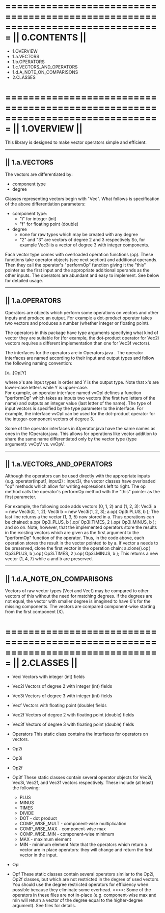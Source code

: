 ===============================================================================
||                               0.CONTENTS                                  ||
===============================================================================

 - 1.OVERVIEW
 - 1.a.VECTORS
 - 1.b.OPERATORS
 - 1.c.VECTORS_AND_OPERATORS
 - 1.d.A_NOTE_ON_COMPARISONS
 - 2.CLASSES

===============================================================================
||                               1.OVERVIEW                                  ||
===============================================================================

This library is designed to make vector operators simple and efficient.

-----------------
||    1.a.VECTORS
-----------------

The vectors are differentiated by:
 - component type
 - degree

Classes representing vectors begin with "Vec".  What follows is specification
of the above differentiation parameters:
 - component type:
   - "i" for integer (int)
   - "f" for floating point (double)
 - degree
   - none for raw types which may be created with any degree
   - "2" and "3" are vectors of degree 2 and 3 respectively
So, for example Vec3i is a vector of degree 3 with integer components.

Each vector type comes with overloaded operation functions (op).  These
functions take operator objects (see next section) and additional operands.
Then they call the operator's "performOp" function giving it the "this" pointer
as the first input and the appropriate additional operands as the other inputs.
The operators are abundant and easy to implement.  See below for detailed usage.

-------------------
||    1.a.OPERATORS
-------------------

Operators are objects which perform some operations on vectors and other
inputs and produce an output.  For example a dot-product operator takes two
vectors and produces a number (whether integer or floating point).

The operators in this package have type arguments specifying what kind of
vector they are suitable for (for example, the dot-product operator for
Vec2i vectors requires a different implementation than one for Vec3f vectors).

The interfaces for the operators are in Operators.java . The operator
interfaces are named according to their input and output types and follow the
following naming convention:

  [x...]Op[Y]

where x's are input types in order and Y is the output type.  Note that x's are
lower-case letters while Y is upper-case.  
For example, an operator interface named vvOpI defines a function "performOp"
which takes as inputs two vectors (the first two letters of the name) and
outputs an integer value (last letter of the name).  The type of input vectors
is specified by the type parameter to the interface.  For example, the
interface vvOpI<Vec3i> can be used for the dot-product operator for the 
integer-component vectors of degree 3.

Some of the operator interfaces in iOperator.java have the same names as
ones in the fOperator.java.  This allows for operations like vector addition
to share the same name differentiated only by the vector type (type argument):
vvOpV<V extends Veci> vs. vvOpV<V extends Vecf>.

-------------------------------
||    1.a.VECTORS_AND_OPERATORS
-------------------------------

Although the operators can be used directly with the appropriate inputs (e.g.
operator(input1, input2) : input3), the vector classes have overloaded "op" 
methods which allow for writing expressions left to right.  The op method
calls the operator's performOp method with the "this" pointer as the first
parameter.

For example, the following code adds vectors (0, 1, 2) and (1, 2, 3):
  Vec3i a = new Vec3i(0, 1, 2);
  Vec3i b = new Vec3i(1, 2, 3);
  a.op( Op3i.PLUS, b );
The last line returns a the vector (1, 3, 5) now stored in a.  Thus operations
can be chained:
  a.op( Op3i.PLUS, b ).op( Op3i.TIMES, 2 ).op( Op3i.MINUS, b );
and so on.
Note, however, that the implemented operators store the results in the existing
vectors which are given as the first argument to the "performOp" function of the
operator.  Thus, in the code above, each operation stores the result in the
vector pointed to by a.  If vector a needs to be preserved, clone the first
vector in the operation chain:
  a.clone().op( Op3i.PLUS, b ).op( Op3i.TIMES, 2 ).op( Op3i.MINUS, b );
This returns a new vector (1, 4, 7) while a and b are preserved.

-------------------------------
||    1.d.A_NOTE_ON_COMPARISONS
-------------------------------

Vectors of raw vector types (Veci and Vecf) may be compared to other vectors of
this without the need for matching degrees.  If the degrees are not equal, the
vector with smaller degree is imagined to have 0's for the missing components.
The vectors are compared component-wise starting from the first component (X). 

===============================================================================
||                               2.CLASSES                                   ||
===============================================================================

 - Veci
   Vectors with integer (int) fields
  
 - Vec2i
   Vectors of degree 2 with integer (int) fields
   
 - Vec3i
   Vectors of degree 3 with integer (int) fields
   
 - Vecf
   Vectors with floating point (double) fields
  
 - Vec2f
   Vectors of degree 2 with floating point (double) fields
   
 - Vec3f
   Vectors of degree 3 with floating point (double) fields
   
 - Operators
   This static class contains the interfaces for operators on vectors.
 
 - Op2i
 - Op3i
 - Op2f
 - Op3f
   These static classes contain several operator objects for Vec2i, Vec3i, Vec2f, and
   Vec3f vectors respectively.
   These include (at least) the following:
     - PLUS
     - MINUS
     - TIMES
     - DIVIDE
     - DOT               - dot product
     - COMP_WISE_MULT    - component-wise multiplication
     - COMP_WISE_MAX     - component-wise max
     - COMP_WISE_MIN     - component-wise minimum
     - MAX               - maximum element
     - MIN               - minimum element
   Note that the operators which return a vector are in place operators: they will change
   and return the first vector in the input.
   
 - Opi
 - Opf
   These static classes contain several operators similar to the Op2i, Op2f classes,
   but which are not restricted in the degree of used vectors.  You should use the
   degree restricted operators for efficiency when possible because they eliminate 
   some overhead.
   <<<NOTE>>>:
   Some of the operators in these files are not in-place (e.g. component-wise max and
   min will return a vector of the degree equal to the higher-degree argument).  See files
   for details.
